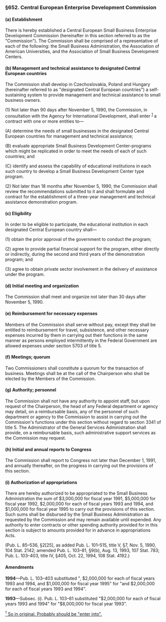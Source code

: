 ### §652. Central European Enterprise Development Commission ###

#### (a) Establishment ####

There is hereby established a Central European Small Business Enterprise Development Commission (hereinafter in this section referred to as the "Commission"). The Commission shall be comprised of a representative of each of the following: the Small Business Administration, the Association of American Universities, and the Association of Small Business Development Centers.

#### (b) Management and technical assistance to designated Central European countries ####

The Commission shall develop in Czechoslovakia, Poland and Hungary (hereinafter referred to as "designated Central European countries") a self-sustaining system to provide management and technical assistance to small business owners.

(1) Not later than 90 days after November 5, 1990, the Commission, in consultation with the Agency for International Development, shall enter <sup><a href="#652_1_target" name="652_1">1</a></sup> a contract with one or more entities to—

(A) determine the needs of small businesses in the designated Central European countries for management and technical assistance;

(B) evaluate appropriate Small Business Development Center-programs which might be replicated in order to meet the needs of each of such countries; and

(C) identify and assess the capability of educational institutions in each such country to develop a Small Business Development Center type program.

(2) Not later than 18 months after November 5, 1990, the Commission shall review the recommendations submitted to it and shall formulate and contract for the establishment of a three-year management and technical assistance demonstration program.

#### (c) Eligibility ####

In order to be eligible to participate, the educational institution in each designated Central European country shall—

(1) obtain the prior approval of the government to conduct the program;

(2) agree to provide partial financial support for the program, either directly or indirectly, during the second and third years of the demonstration program; and

(3) agree to obtain private sector involvement in the delivery of assistance under the program.

#### (d) Initial meeting and organization ####

The Commission shall meet and organize not later than 30 days after November 5, 1990.

#### (e) Reimbursement for necessary expenses ####

Members of the Commission shall serve without pay, except they shall be entitled to reimbursement for travel, subsistence, and other necessary expenses incurred by them in carrying out their functions in the same manner as persons employed intermittently in the Federal Government are allowed expenses under section 5703 of title 5.

#### (f) Meetings; quorum ####

Two Commissioners shall constitute a quorum for the transaction of business. Meetings shall be at the call of the Chairperson who shall be elected by the Members of the Commission.

#### (g) Authority; personnel ####

The Commission shall not have any authority to appoint staff, but upon request of the Chairperson, the head of any Federal department or agency may detail, on a reimbursable basis, any of the personnel of such department or agency to the Commission to assist in carrying out the Commission's functions under this section without regard to section 3341 of title 5. The Administrator of the General Services Administration shall provide, on a reimbursable basis, such administrative support services as the Commission may request.

#### (h) Initial and annual reports to Congress ####

The Commission shall report to Congress not later than December 1, 1991, and annually thereafter, on the progress in carrying out the provisions of this section.

#### (i) Authorization of appropriations ####

There are hereby authorized to be appropriated to the Small Business Administration the sum of $3,000,000 for fiscal year 1991, $5,000,000 for fiscal year 1992, $2,000,000 for each of fiscal years 1993 and 1994, and $1,000,000 for fiscal year 1995 to carry out the provisions of this section. Such sums shall be disbursed by the Small Business Administration as requested by the Commission and may remain available until expended. Any authority to enter contracts or other spending authority provided for in this section is subject to amounts provided for in advance in appropriations Acts.

(Pub. L. 85–536, §2[25], as added Pub. L. 101–515, title V, §7, Nov. 5, 1990, 104 Stat. 2142; amended Pub. L. 103–81, §9(b), Aug. 13, 1993, 107 Stat. 783; Pub. L. 103–403, title IV, §405, Oct. 22, 1994, 108 Stat. 4192.)

#### Amendments ####

**1994**—Pub. L. 103–403 substituted ", $2,000,000 for each of fiscal years 1993 and 1994, and $1,000,000 for fiscal year 1995" for "and $2,000,000 for each of fiscal years 1993 and 1994".

**1993**—Subsec. (i). Pub. L. 103–81 substituted "$2,000,000 for each of fiscal years 1993 and 1994" for "$8,000,000 for fiscal year 1993".

[<sup>1</sup> So in original. Probably should be "enter into".](#652_1)